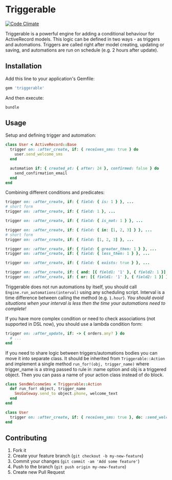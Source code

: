 # Triggerable

[![Code Climate](https://codeclimate.com/github/anjlab/triggerable/badges/gpa.svg)](https://codeclimate.com/github/anjlab/triggerable)

Triggerable is a powerful engine for adding a conditional behaviour for ActiveRecord models. This logic can be defined in two ways - as triggers and automations. Triggers are called right after model creating, updating or saving, and automations are run on schedule (e.g. 2 hours after update).

## Installation

Add this line to your application's Gemfile:

```ruby
gem 'triggerable'
```

And then execute:

```shell
bundle
```

## Usage

Setup and defining trigger and automation:

```ruby
class User < ActiveRecord::Base
  trigger on: :after_create, if: { receives_sms: true } do
    user.send_welcome_sms
  end

  automation if: { created_at: { after: 24 }, confirmed: false } do
    send_confirmation_email
  end
end
```

Combining different conditions and predicates:

```ruby
trigger on: :after_create, if: { field: { is: 1 } }, ...
# short form
trigger on: :after_create, if: { field: 1 }, ...

trigger on: :after_create, if: { field: { is_not: 1 } }, ...

trigger on: :after_create, if: { field: { in: [1, 2, 3] } }, ...
# short form
trigger on: :after_create, if: { field: [1, 2, 3] }, ...

trigger on: :after_create, if: { field: { greater_then: 1 } }, ...
trigger on: :after_create, if: { field: { less_then: 1 } }, ...

trigger on: :after_create, if: { field: { exists: true } }, ...

trigger on: :after_create, if: { and: [{ field1: '1' }, { field2: 1 }] }, ...
trigger on: :after_create, if: { or: [{ field1: '1' }, { field2: 1 }] }, ...
```

Triggerable does not run automations by itself, you should call `Engine.run_automations(interval)` using any scheduling script. Interval is a time difference between calling the method (e.g. `1.hour`). *You should avoid situations when your interval is less then the time your automations need to complete!*

If you have more complex condition or need to check associations (not supported in DSL now), you should use a lambda condition form:

```ruby
trigger on: :after_update, if: -> { orders.any? } do
  # ...
end
```

If you need to share logic between triggers/automations bodies you can move it into separate class. It should be inherited from `Triggerable::Action` and implement a single method `run_for!(obj, trigger_name)` where trigger_name is a string passed to rule in :name option and obj is a triggered object. Then you can pass a name of your action class instead of do block.

```ruby
class SendWelcomeSms < Triggerable::Action
  def run_for! object, trigger_name
    SmsGateway.send_to object.phone, welcome_text
  end
end

class User
  trigger on: :after_create, if: { receives_sms: true }, do: :send_welcome_sms
end
```

## Contributing

1. Fork it
2. Create your feature branch (`git checkout -b my-new-feature`)
3. Commit your changes (`git commit -am 'Add some feature'`)
4. Push to the branch (`git push origin my-new-feature`)
5. Create new Pull Request
